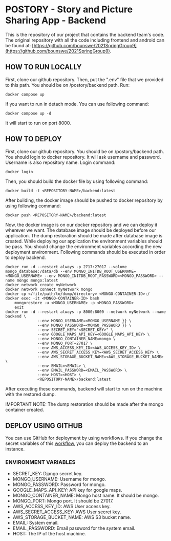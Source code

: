 # POSTORY - Story and Picture Sharing App - Backend

This is the repository of our project that contains the backend team's code. The original repository with all the code including frontend and android can be found at: [https://github.com/bounswe/2021SpringGroup9](https://github.com/bounswe/2021SpringGroup9).

## HOW TO RUN LOCALLY

First, clone our github repository. Then, put the ".env" file that we provided to this path. You should be on /postory/backend path. Run:

```
docker compose up
```

If you want to run in detach mode. You can use following command:

```
docker compose up -d
```

It will start to run on port 8000.

## HOW TO DEPLOY

First, clone our github repository. You should be on /postory/backend path. You should login to docker repository. It will ask username and password. Username is also repository name. Login command:

```
docker login
```

Then, you should build the docker file by using following command:

```
docker build -t <REPOSITORY-NAME>/backend:latest
```

After building, the docker image should be pushed to docker repository by using following command:

```
docker push <REPOSITORY-NAME>/backend:latest
```

Now, the docker image is on our docker repository and we can deploy it wherever we want. The database image should be deployed before our application. The dump restoration should be made after database image is created. While deploying our application the environment variables should be pass. You should change the environment variables according the new deployment environment. Following commands should be executed in order to deploy backend.

```
docker run -d --restart always -p 2717:27017 --volume mongo_database:/data/db --env MONGO_INITDB_ROOT_USERNAME=<MONGO_USERNAME> --env MONGO_INITDB_ROOT_PASSWORD=<MONGO_PASSWORD> --name mongo mongo:latest
docker network create myNetwork
docker network connect myNetwork mongo
docker cp </file/path/to/dump/directory> <MONGO-CONTAINER-ID>:/
docker exec -it <MONGO-CONTAINER-ID> bash
    mongorestore -u <MONGO_USERNAME> -p <MONGO_PASSWORD>
    exit
docker run -d --restart always -p 8000:8000 --network myNetwork --name backend \
              --env MONGO_USERNAME=<MONGO_USERNAME }} \
              --env MONGO_PASSWORD=<MONGO_PASSWORD }} \
              --env SECRET_KEY="<SECRET_KEY>" \
              --env GOOGLE_MAPS_API_KEY=<GOOGLE_MAPS_API_KEY> \
              --env MONGO_CONTAINER_NAME=mongo \
              --env MONGO_PORT=27017 \
              --env AWS_ACCESS_KEY_ID=<AWS_ACCESS_KEY_ID> \
              --env AWS_SECRET_ACCESS_KEY=<AWS_SECRET_ACCESS_KEY> \
              --env AWS_STORAGE_BUCKET_NAME=<AWS_STORAGE_BUCKET_NAME> \
              --env EMAIL=<EMAIL> \
              --env EMAIL_PASSWORD=<EMAIL_PASSWORD> \
              --env HOST=<HOST> \
              <REPOSITORY-NAME>/backend:latest
```
              
After executing these commands, backend will start to run on the machine with the restored dump.

IMPORTANT NOTE: The dump restoration should be made after the mongo container created.

## DEPLOY USING GITHUB

You can use GitHub for deployment by using workflows. If you change the secret variables of this [workflow](https://github.com/bounswe/2021SpringGroup9/blob/master/.github/workflows/backend_deploy.yml), you can deploy the backend to an instance.

### ENVIRONMENT VARIABLES

* SECRET_KEY: Django secret key.
* MONGO_USERNAME: Username for mongo.
* MONGO_PASSWORD: Password for mongo.
* GOOGLE_MAPS_API_KEY: API key for google maps.
* MONGO_CONTAINER_NAME: Mongo host name. It should be mongo.
* MONGO_PORT: Mongo port. It should be 27017.
* AWS_ACCESS_KEY_ID: AWS User access key.
* AWS_SECRET_ACCESS_KEY: AWS User secret key.
* AWS_STORAGE_BUCKET_NAME: AWS S3 bucket name.
* EMAIL: System email.
* EMAIL_PASSWORD: Email password for the system email.
* HOST: The IP of the host machine.
